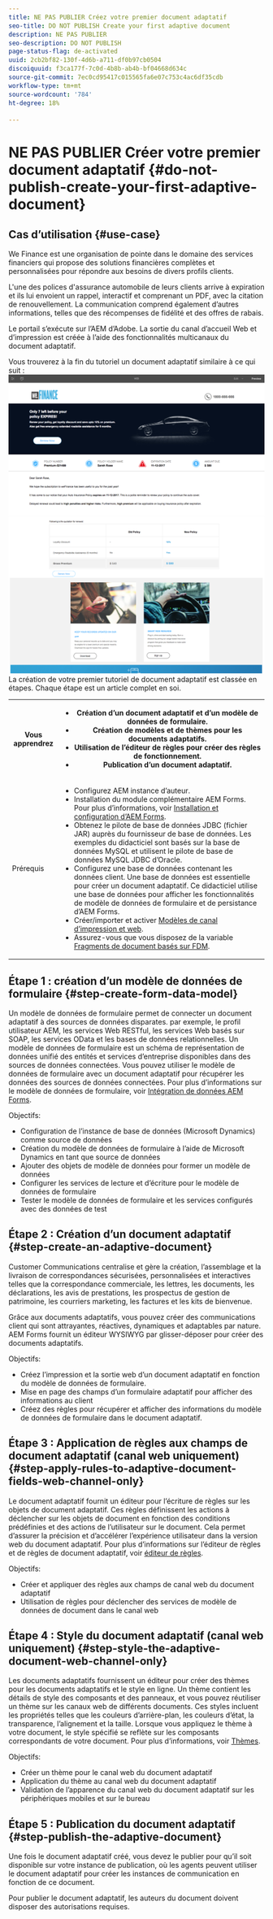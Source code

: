 ```yaml
---
title: NE PAS PUBLIER Créez votre premier document adaptatif
seo-title: DO NOT PUBLISH Create your first adaptive document
description: NE PAS PUBLIER
seo-description: DO NOT PUBLISH
page-status-flag: de-activated
uuid: 2cb2bf82-130f-4d6b-a711-df0b97cb0504
discoiquuid: f3ca177f-7c0d-4b8b-ab4b-bf04668d634c
source-git-commit: 7ec0cd95417c015565fa6e07c753c4ac6df35cdb
workflow-type: tm+mt
source-wordcount: '784'
ht-degree: 18%

---
```



# NE PAS PUBLIER Créer votre premier document adaptatif {#do-not-publish-create-your-first-adaptive-document}

## Cas d’utilisation {#use-case}

We Finance est une organisation de pointe dans le domaine des services financiers qui propose des solutions financières complètes et personnalisées pour répondre aux besoins de divers profils clients.

L&#39;une des polices d&#39;assurance automobile de leurs clients arrive à expiration et ils lui envoient un rappel, interactif et comprenant un PDF, avec la citation de renouvellement. La communication comprend également d’autres informations, telles que des récompenses de fidélité et des offres de rabais.

Le portail s’exécute sur l’AEM d’Adobe. La sortie du canal d’accueil Web et d’impression est créée à l’aide des fonctionnalités multicanaux du document adaptatif.

Vous trouverez à la fin du tutoriel un document adaptatif similaire à ce qui suit :
[ ![ad-1](assets/ad-1.png)](https://blogs.adobe.com/contentcorner/files/2017/07/PAF_Mobile.pdf)    [ ![ad-2](assets/ad-2.png)](https://blogs.adobe.com/contentcorner/files/2017/07/PAF_Desktop.pdf)La création de votre premier tutoriel de document adaptatif est classée en étapes. Chaque étape est un article complet en soi.

<table> 
 <tbody>
  <tr>
   <th>Vous apprendrez</th> 
   <th>
    <ul> 
     <li>Création d’un document adaptatif et d’un modèle de données de formulaire.</li> 
     <li>Création de modèles et de thèmes pour les documents adaptatifs.</li> 
     <li>Utilisation de l’éditeur de règles pour créer des règles de fonctionnement.<br /> </li> 
     <li>Publication d’un document adaptatif. <br /> </li> 
    </ul> </th> 
  </tr>
  <tr>
   <td>Prérequis</td> 
   <td>
    <ul> 
     <li>Configurez AEM instance d’auteur. </li> 
     <li>Installation du module complémentaire AEM Forms. Pour plus d’informations, voir <a href="/help/forms/using/installing-configuring-aem-forms-osgi.md" target="_blank">Installation et configuration d’AEM Forms</a>.</li> 
     <li>Obtenez le pilote de base de données JDBC (fichier JAR) auprès du fournisseur de base de données. Les exemples du didacticiel sont basés sur la base de données MySQL et utilisent le pilote de base de données MySQL JDBC d’Oracle. </li> 
     <li>Configurez une base de données contenant les données client. Une base de données est essentielle pour créer un document adaptatif. Ce didacticiel utilise une base de données pour afficher les fonctionnalités de modèle de données de formulaire et de persistance d’AEM Forms. </li> 
     <li>Créer/importer et activer <a href="/help/forms/using/web-channel-print-channel.md">Modèles de canal d’impression et web</a>.</li> 
     <li>Assurez-vous que vous disposez de la variable <a href="/help/forms/using/document-fragments.md">Fragments de document basés sur FDM</a>.</li> 
    </ul> </td> 
  </tr>
 </tbody>
</table>

## Étape 1 : création d’un modèle de données de formulaire {#step-create-form-data-model}

Un modèle de données de formulaire permet de connecter un document adaptatif à des sources de données disparates. par exemple, le profil utilisateur AEM, les services Web RESTful, les services Web basés sur SOAP, les services OData et les bases de données relationnelles. Un modèle de données de formulaire est un schéma de représentation de données unifié des entités et services d’entreprise disponibles dans des sources de données connectées. Vous pouvez utiliser le modèle de données de formulaire avec un document adaptatif pour récupérer les données des sources de données connectées. Pour plus d’informations sur le modèle de données de formulaire, voir [Intégration de données AEM Forms](/help/forms/using/data-integration.md).

Objectifs:

* Configuration de l’instance de base de données (Microsoft Dynamics) comme source de données
* Création du modèle de données de formulaire à l’aide de Microsoft Dynamics en tant que source de données
* Ajouter des objets de modèle de données pour former un modèle de données
* Configurer les services de lecture et d’écriture pour le modèle de données de formulaire
* Tester le modèle de données de formulaire et les services configurés avec des données de test

## Étape 2 : Création d’un document adaptatif {#step-create-an-adaptive-document}

Customer Communications centralise et gère la création, l’assemblage et la livraison de correspondances sécurisées, personnalisées et interactives telles que la correspondance commerciale, les lettres, les documents, les déclarations, les avis de prestations, les prospectus de gestion de patrimoine, les courriers marketing, les factures et les kits de bienvenue.

Grâce aux documents adaptatifs, vous pouvez créer des communications client qui sont attrayantes, réactives, dynamiques et adaptables par nature. AEM Forms fournit un éditeur WYSIWYG par glisser-déposer pour créer des documents adaptatifs.

<!--`For more information about adaptive documents, see [Introduction to authoring adaptive documents](/forms/using/introduction-ad-authoring.md).`-->

Objectifs:

* Créez l’impression et la sortie web d’un document adaptatif en fonction du modèle de données de formulaire.
* Mise en page des champs d’un formulaire adaptatif pour afficher des informations au client
* Créez des règles pour récupérer et afficher des informations du modèle de données de formulaire dans le document adaptatif.

<!--![see-the-guide-sm](assets/see-the-guide-sm.png)-->

## Étape 3 : Application de règles aux champs de document adaptatif (canal web uniquement) {#step-apply-rules-to-adaptive-document-fields-web-channel-only}

Le document adaptatif fournit un éditeur pour l’écriture de règles sur les objets de document adaptatif. Ces règles définissent les actions à déclencher sur les objets de document en fonction des conditions prédéfinies et des actions de l’utilisateur sur le document. Cela permet d’assurer la précision et d’accélérer l’expérience utilisateur dans la version web du document adaptatif. Pour plus d’informations sur l’éditeur de règles et de règles de document adaptatif, voir [éditeur de règles](/help/forms/using/rule-editor.md).

Objectifs:

* Créer et appliquer des règles aux champs de canal web du document adaptatif
* Utilisation de règles pour déclencher des services de modèle de données de document dans le canal web

## Étape 4 : Style du document adaptatif (canal web uniquement) {#step-style-the-adaptive-document-web-channel-only}

Les documents adaptatifs fournissent un éditeur pour créer des thèmes pour les documents adaptatifs et le style en ligne. Un thème contient les détails de style des composants et des panneaux, et vous pouvez réutiliser un thème sur les canaux web de différents documents. Ces styles incluent les propriétés telles que les couleurs d’arrière-plan, les couleurs d’état, la transparence, l’alignement et la taille. Lorsque vous appliquez le thème à votre document, le style spécifié se reflète sur les composants correspondants de votre document. Pour plus d’informations, voir [Thèmes](/help/forms/using/themes.md).

Objectifs:

* Créer un thème pour le canal web du document adaptatif
* Application du thème au canal web du document adaptatif
* Validation de l’apparence du canal web du document adaptatif sur les périphériques mobiles et sur le bureau

## Étape 5 : Publication du document adaptatif {#step-publish-the-adaptive-document}

Une fois le document adaptatif créé, vous devez le publier pour qu’il soit disponible sur votre instance de publication, où les agents peuvent utiliser le document adaptatif pour créer les instances de communication en fonction de ce document.

Pour publier le document adaptatif, les auteurs du document doivent disposer des autorisations requises.

